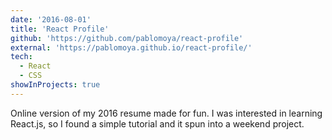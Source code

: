 ```yaml
---
date: '2016-08-01'
title: 'React Profile'
github: 'https://github.com/pablomoya/react-profile'
external: 'https://pablomoya.github.io/react-profile/'
tech:
  - React
  - CSS
showInProjects: true
---
```


Online version of my 2016 resume made for fun. I was interested in learning React.js, so I found a simple tutorial and it spun into a weekend project.
